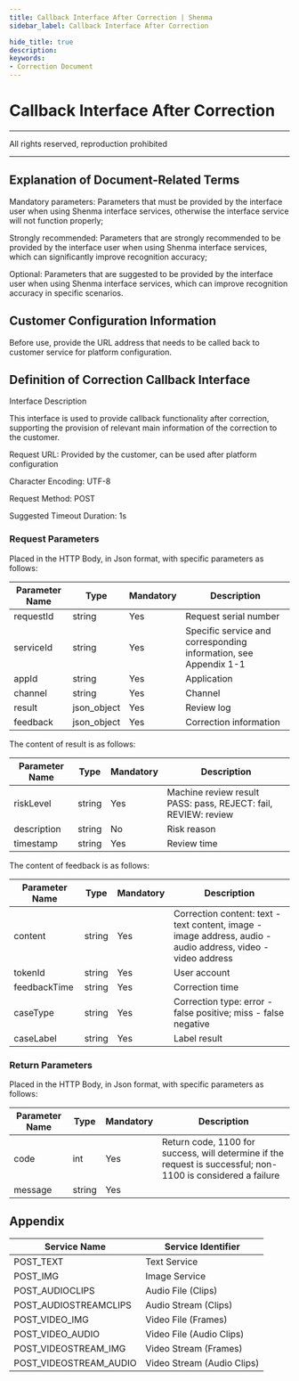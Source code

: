 ```yaml
---
title: Callback Interface After Correction | Shenma
sidebar_label: Callback Interface After Correction

hide_title: true
description: 
keywords:
- Correction Document
---
```


# **Callback Interface After Correction**

---

All rights reserved, reproduction prohibited

---

## **Explanation of Document-Related Terms**

Mandatory parameters: Parameters that must be provided by the interface user when using Shenma interface services, otherwise the interface service will not function properly;

Strongly recommended: Parameters that are strongly recommended to be provided by the interface user when using Shenma interface services, which can significantly improve recognition accuracy;

Optional: Parameters that are suggested to be provided by the interface user when using Shenma interface services, which can improve recognition accuracy in specific scenarios.

## **Customer Configuration Information**

Before use, provide the URL address that needs to be called back to customer service for platform configuration.

## **Definition of Correction Callback Interface**

Interface Description

This interface is used to provide callback functionality after correction, supporting the provision of relevant main information of the correction to the customer.

Request URL: Provided by the customer, can be used after platform configuration

Character Encoding: UTF-8

Request Method: POST

Suggested Timeout Duration: 1s

### Request Parameters

Placed in the HTTP Body, in Json format, with specific parameters as follows:

| **Parameter Name** | **Type**    | **Mandatory** | **Description**                |
| ------------------ | ----------- | ------------- | ------------------------------ |
| requestId          | string      | Yes           | Request serial number          |
| serviceId          | string      | Yes           | Specific service and corresponding information, see Appendix 1-1 |
| appId              | string      | Yes           | Application                    |
| channel            | string      | Yes           | Channel                        |
| result             | json_object | Yes           | Review log                     |
| feedback           | json_object | Yes           | Correction information         |

The content of result is as follows:

| **Parameter Name** | **Type** | **Mandatory** | **Description**                                    |
| ------------------ | -------- | ------------- | -------------------------------------------------- |
| riskLevel          | string   | Yes           | Machine review result PASS: pass, REJECT: fail, REVIEW: review |
| description        | string   | No            | Risk reason                                        |
| timestamp          | string   | Yes           | Review time                                        |
 

The content of feedback is as follows:

| **Parameter Name** | **Type** | **Mandatory** | **Description**                                                   |
| ------------------ | -------- | ------------- | ------------------------------------------------------------------ |
| content            | string   | Yes           | Correction content: text - text content, image - image address, audio - audio address, video - video address |
| tokenId            | string   | Yes           | User account                                                      |
| feedbackTime       | string   | Yes           | Correction time                                                   |
| caseType           | string   | Yes           | Correction type: error - false positive; miss - false negative    |
| caseLabel          | string   | Yes           | Label result                                                      |

### Return Parameters

Placed in the HTTP Body, in Json format, with specific parameters as follows:

| **Parameter Name** | **Type**   | **Mandatory** | **Description**                                                |
| ------------------ | ---------- | ------------- | -------------------------------------------------------------- |
| code               | int        | Yes           | Return code, 1100 for success, will determine if the request is successful; non-1100 is considered a failure |
| message            | string     | Yes           | |

## Appendix

| **Service Name**           | **Service Identifier**   |
| -------------------------- | ------------------------ |
| POST_TEXT                  | Text Service             |
| POST_IMG                   | Image Service            |
| POST_AUDIOCLIPS            | Audio File (Clips)       |
| POST_AUDIOSTREAMCLIPS      | Audio Stream (Clips)     |
| POST_VIDEO_IMG             | Video File (Frames)      |
| POST_VIDEO_AUDIO           | Video File (Audio Clips) |
| POST_VIDEOSTREAM_IMG       | Video Stream (Frames)    |
| POST_VIDEOSTREAM_AUDIO     | Video Stream (Audio Clips) |